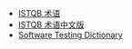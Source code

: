 
* [ISTQB 术语](https://glossary.istqb.org/)
* [ISTQB 术语中文版](https://www.cstqb.cn/ISTQB%C2%AE%E6%9C%AF%E8%AF%AD%E8%A1%A8.html)
* [Software Testing Dictionary](https://www.tutorialspoint.com/software_testing_dictionary/index.htm)